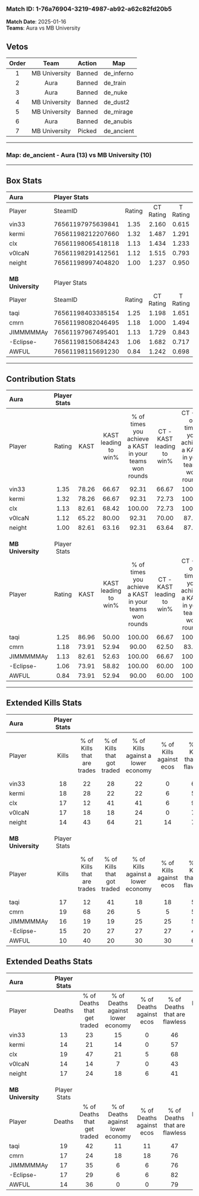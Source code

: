 ### Match ID: 1-76a76904-3219-4987-ab92-a62c82fd20b5  
**Match Date**: 2025-01-16  
**Teams**: Aura vs MB University  

## Vetos  

| Order | Team | Action | Map |
| :---: | :--: | :----: | --- |
| 1 | MB University | Banned | de_inferno |
| 2 | Aura | Banned | de_train |
| 3 | Aura | Banned | de_nuke |
| 4 | MB University | Banned | de_dust2 |
| 5 | MB University | Banned | de_mirage |
| 6 | Aura | Banned | de_anubis |
| 7 | MB University | Picked | de_ancient |

---  

### **Map**: de_ancient - Aura (13) vs MB University (10)  
---  

## Box Stats  

| **Aura**          | Player Stats      |        |           |          |       |      |       |         |        |      |     |
| :- | :- | :-: | :-: | :-: | :-: | :-: | :-: | :-: | :-: | :-: | :-: |
| Player            | SteamID           | Rating | CT Rating | T Rating | KAST  | ADR  | Kills | Assists | Deaths | K/D  | HS% |
| vin33             | 76561197975639841 |  1.35  |   2.160   |  0.615   | 78.26 | 93.7 |  18   |    9    |   13   | 1.38 | 50  |
| kermi             | 76561198212207660 |  1.32  |   1.487   |  1.291   | 78.26 | 92.6 |  18   |    9    |   14   | 1.29 | 44  |
| clx               | 76561198065418118 |  1.13  |   1.434   |  1.233   | 82.61 | 72.4 |  17   |    8    |   19   | 0.89 | 11  |
| v0lcaN            | 76561198291412561 |  1.12  |   1.515   |  0.793   | 65.22 | 76.7 |  17   |    6    |   14   | 1.21 | 58  |
| neight            | 76561198997404820 |  1.00  |   1.237   |  0.950   | 82.61 | 56.7 |  14   |    6    |   17   | 0.82 | 35  |
|                   |                   |        |           |          |       |      |       |         |        |      |     |
|                   |                   |        |           |          |       |      |       |         |        |      |     |
|                   |                   |        |           |          |       |      |       |         |        |      |     |
| **MB University** | Player Stats      |        |           |          |       |      |       |         |        |      |     |
| Player            | SteamID           | Rating | CT Rating | T Rating | KAST  | ADR  | Kills | Assists | Deaths | K/D  | HS% |
| taqi              | 76561198403385154 |  1.25  |   1.198   |  1.651   | 86.96 | 97.6 |  17   |    9    |   19   | 0.89 | 58  |
| cmrn              | 76561198082046495 |  1.18  |   1.000   |  1.494   | 73.91 | 76.4 |  19   |    3    |   17   | 1.12 | 63  |
| JIMMMMMAy         | 76561197967495401 |  1.13  |   1.729   |  0.843   | 82.61 | 71.8 |  16   |    6    |   17   | 0.94 | 18  |
| -Eclipse-         | 76561198150684243 |  1.06  |   1.682   |  0.717   | 73.91 | 79.4 |  15   |    8    |   17   | 0.88 | 46  |
| AWFUL             | 76561198115691230 |  0.84  |   1.242   |  0.698   | 73.91 | 49.3 |  10   |    7    |   14   | 0.71 | 60  |
---  

## Contribution Stats  

| **Aura**          | Player Stats |       |                      |                                                        |                           |                                                             |                          |                                                            |
| :- | :-: | :-: | :-: | :-: | :-: | :-: | :-: | :-: |
| Player            |    Rating    | KAST  | KAST leading to win% | % of times you achieve a KAST in your teams won rounds | CT - KAST leading to win% | CT - % of times you achieve a KAST in your teams won rounds | T - KAST leading to win% | T - % of times you achieve a KAST in your teams won rounds |
| vin33             |     1.35     | 78.26 |        66.67         |                         92.31                          |           66.67           |                           100.00                            |          66.67           |                           80.00                            |
| kermi             |     1.32     | 78.26 |        66.67         |                         92.31                          |           72.73           |                           100.00                            |          57.14           |                           80.00                            |
| clx               |     1.13     | 82.61 |        68.42         |                         100.00                         |           72.73           |                           100.00                            |          62.50           |                           100.00                           |
| v0lcaN            |     1.12     | 65.22 |        80.00         |                         92.31                          |           70.00           |                            87.50                            |          100.00          |                           100.00                           |
| neight            |     1.00     | 82.61 |        63.16         |                         92.31                          |           63.64           |                            87.50                            |          62.50           |                           100.00                           |
|                   |              |       |                      |                                                        |                           |                                                             |                          |                                                            |
|                   |              |       |                      |                                                        |                           |                                                             |                          |                                                            |
|                   |              |       |                      |                                                        |                           |                                                             |                          |                                                            |
| **MB University** | Player Stats |       |                      |                                                        |                           |                                                             |                          |                                                            |
| Player            |    Rating    | KAST  | KAST leading to win% | % of times you achieve a KAST in your teams won rounds | CT - KAST leading to win% | CT - % of times you achieve a KAST in your teams won rounds | T - KAST leading to win% | T - % of times you achieve a KAST in your teams won rounds |
| taqi              |     1.25     | 86.96 |        50.00         |                         100.00                         |           66.67           |                           100.00                            |          36.36           |                           100.00                           |
| cmrn              |     1.18     | 73.91 |        52.94         |                         90.00                          |           62.50           |                            83.33                            |          44.44           |                           100.00                           |
| JIMMMMMAy         |     1.13     | 82.61 |        52.63         |                         100.00                         |           66.67           |                           100.00                            |          40.00           |                           100.00                           |
| -Eclipse-         |     1.06     | 73.91 |        58.82         |                         100.00                         |           60.00           |                           100.00                            |          57.14           |                           100.00                           |
| AWFUL             |     0.84     | 73.91 |        52.94         |                         90.00                          |           60.00           |                           100.00                            |          42.86           |                           75.00                            |
---  

## Extended Kills Stats  

| **Aura**          | Player Stats |                            |                            |                                    |                         |                              |                                 |                                       |                    |           |
| :- | :-: | :-: | :-: | :-: | :-: | :-: | :-: | :-: | :-: | :-: |
| Player            |    Kills     | % of Kills that are trades | % of Kills that got traded | % of Kills against a lower economy | % of Kills against ecos | % of Kills that are flawless | % of Kills that are close duels | % of Kills that are assisted by flash | Pistol Round Kills | AWP Kills |
| vin33             |      18      |             22             |             28             |                 22                 |            0            |              61              |                6                |                   6                   |         1          |     0     |
| kermi             |      18      |             28             |             22             |                 22                 |            6            |              50              |                0                |                   0                   |         0          |     0     |
| clx               |      17      |             12             |             41             |                 41                 |            6            |              94              |                0                |                   0                   |         0          |     9     |
| v0lcaN            |      17      |             18             |             18             |                 24                 |            0            |              76              |                6                |                   0                   |         0          |     0     |
| neight            |      14      |             43             |             64             |                 21                 |           14            |              71              |                7                |                  14                   |         1          |     0     |
|                   |              |                            |                            |                                    |                         |                              |                                 |                                       |                    |           |
|                   |              |                            |                            |                                    |                         |                              |                                 |                                       |                    |           |
|                   |              |                            |                            |                                    |                         |                              |                                 |                                       |                    |           |
| **MB University** | Player Stats |                            |                            |                                    |                         |                              |                                 |                                       |                    |           |
| Player            |    Kills     | % of Kills that are trades | % of Kills that got traded | % of Kills against a lower economy | % of Kills against ecos | % of Kills that are flawless | % of Kills that are close duels | % of Kills that are assisted by flash | Pistol Round Kills | AWP Kills |
| taqi              |      17      |             12             |             41             |                 18                 |           18            |              59              |                0                |                   0                   |         4          |     0     |
| cmrn              |      19      |             68             |             26             |                 5                  |            5            |              53              |                0                |                  11                   |         3          |     0     |
| JIMMMMMAy         |      16      |             19             |             19             |                 25                 |           25            |              50              |                6                |                   6                   |         2          |    10     |
| -Eclipse-         |      15      |             20             |             27             |                 27                 |           27            |              40              |                7                |                   7                   |         1          |     0     |
| AWFUL             |      10      |             40             |             20             |                 30                 |           30            |              60              |                0                |                  10                   |         0          |     0     |
## Extended Deaths Stats  

| **Aura**          | Player Stats |                             |                                   |                          |                               |                            |                           |               |
| :- | :-: | :-: | :-: | :-: | :-: | :-: | :-: | :-: |
| Player            |    Deaths    | % of Deaths that get traded | % of Deaths against lower economy | % of Deaths against ecos | % of Deaths that are flawless | % of Deaths that are close | % of Deaths while blinded | Deaths to AWP |
| vin33             |      13      |             23              |                15                 |            0             |              46               |             8              |            15             |       4       |
| kermi             |      14      |             21              |                14                 |            0             |              57               |             7              |            14             |       1       |
| clx               |      19      |             47              |                21                 |            5             |              68               |             0              |             5             |       1       |
| v0lcaN            |      14      |             14              |                 7                 |            0             |              43               |             0              |             0             |       2       |
| neight            |      17      |             24              |                18                 |            6             |              41               |             0              |             0             |       2       |
|                   |              |                             |                                   |                          |                               |                            |                           |               |
|                   |              |                             |                                   |                          |                               |                            |                           |               |
|                   |              |                             |                                   |                          |                               |                            |                           |               |
| **MB University** | Player Stats |                             |                                   |                          |                               |                            |                           |               |
| Player            |    Deaths    | % of Deaths that get traded | % of Deaths against lower economy | % of Deaths against ecos | % of Deaths that are flawless | % of Deaths that are close | % of Deaths while blinded | Deaths to AWP |
| taqi              |      19      |             42              |                11                 |            11            |              47               |             5              |             5             |       2       |
| cmrn              |      17      |             24              |                18                 |            18            |              76               |             6              |             6             |       2       |
| JIMMMMMAy         |      17      |             35              |                 6                 |            6             |              76               |             0              |             6             |       2       |
| -Eclipse-         |      17      |             29              |                 6                 |            6             |              82               |             0              |             0             |       2       |
| AWFUL             |      14      |             36              |                 0                 |            0             |              79               |             7              |             0             |       1       |
